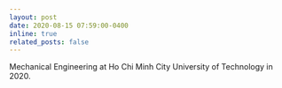 ```yaml
---
layout: post
date: 2020-08-15 07:59:00-0400
inline: true
related_posts: false
---
```


Mechanical Engineering at Ho Chi Minh City University of Technology in 2020.

